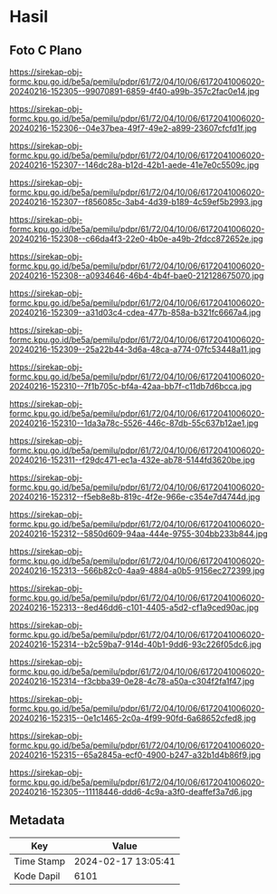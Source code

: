 # Hasil

## Foto C Plano

https://sirekap-obj-formc.kpu.go.id/be5a/pemilu/pdpr/61/72/04/10/06/6172041006020-20240216-152305--99070891-6859-4f40-a99b-357c2fac0e14.jpg

https://sirekap-obj-formc.kpu.go.id/be5a/pemilu/pdpr/61/72/04/10/06/6172041006020-20240216-152306--04e37bea-49f7-49e2-a899-23607cfcfd1f.jpg

https://sirekap-obj-formc.kpu.go.id/be5a/pemilu/pdpr/61/72/04/10/06/6172041006020-20240216-152307--146dc28a-b12d-42b1-aede-41e7e0c5509c.jpg

https://sirekap-obj-formc.kpu.go.id/be5a/pemilu/pdpr/61/72/04/10/06/6172041006020-20240216-152307--f856085c-3ab4-4d39-b189-4c59ef5b2993.jpg

https://sirekap-obj-formc.kpu.go.id/be5a/pemilu/pdpr/61/72/04/10/06/6172041006020-20240216-152308--c66da4f3-22e0-4b0e-a49b-2fdcc872652e.jpg

https://sirekap-obj-formc.kpu.go.id/be5a/pemilu/pdpr/61/72/04/10/06/6172041006020-20240216-152308--a0934646-46b4-4b4f-bae0-212128675070.jpg

https://sirekap-obj-formc.kpu.go.id/be5a/pemilu/pdpr/61/72/04/10/06/6172041006020-20240216-152309--a31d03c4-cdea-477b-858a-b321fc6667a4.jpg

https://sirekap-obj-formc.kpu.go.id/be5a/pemilu/pdpr/61/72/04/10/06/6172041006020-20240216-152309--25a22b44-3d6a-48ca-a774-07fc53448a11.jpg

https://sirekap-obj-formc.kpu.go.id/be5a/pemilu/pdpr/61/72/04/10/06/6172041006020-20240216-152310--7f1b705c-bf4a-42aa-bb7f-c11db7d6bcca.jpg

https://sirekap-obj-formc.kpu.go.id/be5a/pemilu/pdpr/61/72/04/10/06/6172041006020-20240216-152310--1da3a78c-5526-446c-87db-55c637b12ae1.jpg

https://sirekap-obj-formc.kpu.go.id/be5a/pemilu/pdpr/61/72/04/10/06/6172041006020-20240216-152311--f29dc471-ec1a-432e-ab78-5144fd3620be.jpg

https://sirekap-obj-formc.kpu.go.id/be5a/pemilu/pdpr/61/72/04/10/06/6172041006020-20240216-152312--f5eb8e8b-819c-4f2e-966e-c354e7d4744d.jpg

https://sirekap-obj-formc.kpu.go.id/be5a/pemilu/pdpr/61/72/04/10/06/6172041006020-20240216-152312--5850d609-94aa-444e-9755-304bb233b844.jpg

https://sirekap-obj-formc.kpu.go.id/be5a/pemilu/pdpr/61/72/04/10/06/6172041006020-20240216-152313--566b82c0-4aa9-4884-a0b5-9156ec272399.jpg

https://sirekap-obj-formc.kpu.go.id/be5a/pemilu/pdpr/61/72/04/10/06/6172041006020-20240216-152313--8ed46dd6-c101-4405-a5d2-cf1a9ced90ac.jpg

https://sirekap-obj-formc.kpu.go.id/be5a/pemilu/pdpr/61/72/04/10/06/6172041006020-20240216-152314--b2c59ba7-914d-40b1-9dd6-93c226f05dc6.jpg

https://sirekap-obj-formc.kpu.go.id/be5a/pemilu/pdpr/61/72/04/10/06/6172041006020-20240216-152314--f3cbba39-0e28-4c78-a50a-c304f2fa1f47.jpg

https://sirekap-obj-formc.kpu.go.id/be5a/pemilu/pdpr/61/72/04/10/06/6172041006020-20240216-152315--0e1c1465-2c0a-4f99-90fd-6a68652cfed8.jpg

https://sirekap-obj-formc.kpu.go.id/be5a/pemilu/pdpr/61/72/04/10/06/6172041006020-20240216-152315--65a2845a-ecf0-4900-b247-a32b1d4b86f9.jpg

https://sirekap-obj-formc.kpu.go.id/be5a/pemilu/pdpr/61/72/04/10/06/6172041006020-20240216-152305--11118446-ddd6-4c9a-a3f0-deaffef3a7d6.jpg


## Metadata

| Key        | Value               |
| ---------- | ------------------- |
| Time Stamp | 2024-02-17 13:05:41 |
| Kode Dapil | 6101                |



